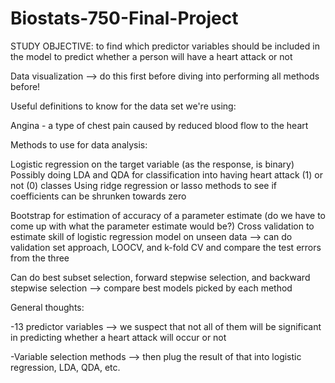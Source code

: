 # Biostats-750-Final-Project

STUDY OBJECTIVE: to find which predictor variables should be included in the model to predict whether a person will have a heart attack or not

Data visualization --> do this first before diving into performing all methods before!

Useful definitions to know for the data set we're using:

Angina - a type of chest pain caused by reduced blood flow to the heart

Methods to use for data analysis:

Logistic regression on the target variable (as the response, is binary)
Possibly doing LDA and QDA for classification into having heart attack (1) or not (0) classes
Using ridge regression or lasso methods to see if coefficients can be shrunken towards zero

Bootstrap for estimation of accuracy of a parameter estimate (do we have to come up with what the parameter estimate would be?)
Cross validation to estimate skill of logistic regression model on unseen data --> can do validation set approach, LOOCV, and k-fold CV and compare the test errors from the three

Can do best subset selection, forward stepwise selection, and backward stepwise selection --> compare best models picked by each method

General thoughts:

-13 predictor variables --> we suspect that not all of them will be significant in predicting whether a heart attack will occur or not

-Variable selection methods --> then plug the result of that into logistic regression, LDA, QDA, etc. 

